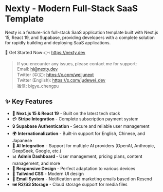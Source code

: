 # Nexty - Modern Full-Stack SaaS Template

Nexty is a feature-rich full-stack SaaS application template built with Next.js 15, React 19, and Supabase, providing developers with a complete solution for rapidly building and deploying SaaS applications.

🚀 Get Started Now 👉: https://nexty.dev

> If you encounter any issues, please contact me for support:  
> Email: hi@nexty.dev  
> Twitter (中文): https://x.com/weijunext  
> Twitter (English): https://x.com/judewei_dev  
> 微信: bigye_chengpu  


## ✨ Key Features

- 🚀 **Next.js 15 & React 19** - Built on the latest tech stack
- 💳 **Stripe Integration** - Complete subscription payment system
- 🔒 **Supabase Authentication** - Secure and reliable user management
- 🌍 **Internationalization** - Built-in support for English, Chinese, and Japanese
- 🧠 **AI Integration** - Support for multiple AI providers (OpenAI, Anthropic, DeepSeek, Google, etc.)
- 📊 **Admin Dashboard** - User management, pricing plans, content management, and more
- 📱 **Responsive Design** - Perfect adaptation to various devices
- 🎨 **Tailwind CSS** - Modern UI design
- 📧 **Email System** - Notification and marketing emails based on Resend
- 🖼️ **R2/S3 Storage** - Cloud storage support for media files

